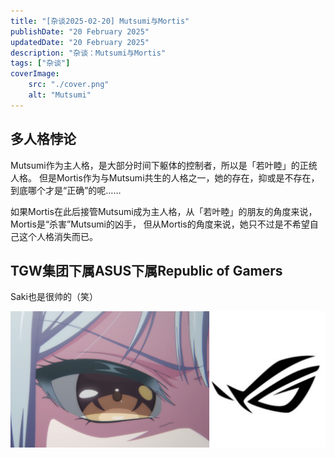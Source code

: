 ```yaml
---
title: "[杂谈2025-02-20] Mutsumi与Mortis"
publishDate: "20 February 2025"
updatedDate: "20 February 2025"
description: "杂谈：Mutsumi与Mortis"
tags: ["杂谈"]
coverImage:
    src: "./cover.png"
    alt: "Mutsumi"
---
```


## 多人格悖论

Mutsumi作为主人格，是大部分时间下躯体的控制者，所以是「若叶睦」的正统人格。
但是Mortis作为与Mutsumi共生的人格之一，她的存在，抑或是不存在，到底哪个才是“正确”的呢……

如果Mortis在此后接管Mutsumi成为主人格，从「若叶睦」的朋友的角度来说，Mortis是“杀害”Mutsumi的凶手，
但从Mortis的角度来说，她只不过是不希望自己这个人格消失而已。

## TGW集团下属ASUS下属Republic of Gamers

Saki也是很帅的（笑）

![Saki_ROG](./saki_rog.png)
